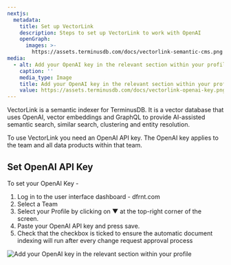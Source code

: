 ```yaml
---
nextjs:
  metadata:
    title: Set up VectorLink
    description: Steps to set up VectorLink to work with OpenAI
    openGraph:
      images: >-
        https://assets.terminusdb.com/docs/vectorlink-semantic-cms.png
media:
  - alt: Add your OpenAI key in the relevant section within your profile
    caption: ''
    media_type: Image
    title: Add your OpenAI key in the relevant section within your profile
    value: https://assets.terminusdb.com/docs/vectorlink-openai-key.png
---
```


VectorLink is a semantic indexer for TerminusDB. It is a vector database that uses OpenAI, vector embeddings and GraphQL to provide AI-assisted semantic search, similar search, clustering and entity resolution.

To use VectorLink you need an OpenAI API key. The OpenAI key applies to the team and all data products within that team.

## Set OpenAI API Key

To set your OpenAI Key -

1.  Log in to the user interface dashboard - dfrnt.com
2.  Select a Team
3.  Select your Profile by clicking on ▼ at the top-right corner of the screen.
4.  Paste your OpenAI API key and press save.
5.  Check that the checkbox is ticked to ensure the automatic document indexing will run after every change request approval process

![Add your OpenAI key in the relevant section within your profile](https://assets.terminusdb.com/docs/vectorlink-openai-key.png)